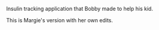 Insulin tracking application that Bobby made to help his kid.

This is Margie's version with her own edits.